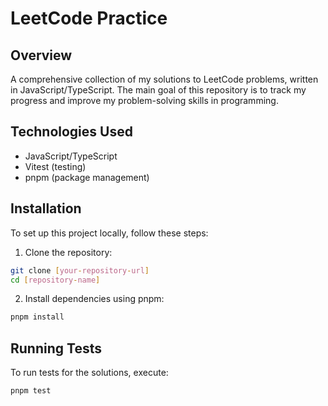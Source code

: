 # LeetCode Practice

## Overview

A comprehensive collection of my solutions to LeetCode problems, written in JavaScript/TypeScript.
The main goal of this repository is to track my progress and improve my problem-solving skills in programming.

## Technologies Used

- JavaScript/TypeScript
- Vitest (testing)
- pnpm (package management)

## Installation

To set up this project locally, follow these steps:

1. Clone the repository:

```bash
git clone [your-repository-url]
cd [repository-name]
```

2. Install dependencies using pnpm:

```bash
pnpm install
```

## Running Tests

To run tests for the solutions, execute:

```bash
pnpm test
```
